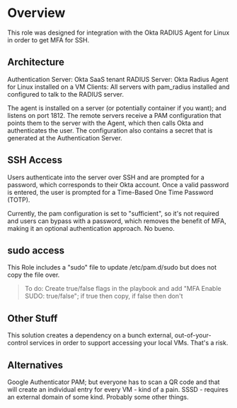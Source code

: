 # Overview
This role was designed for integration with the Okta RADIUS Agent for Linux in order to get MFA for SSH.

## Architecture
Authentication Server: Okta SaaS tenant
RADIUS Server: Okta Radius Agent for Linux installed on a VM
Clients: All servers with pam_radius installed and configured to talk to the RADIUS server.

The agent is installed on a server (or potentially container if you want); and listens on port 1812.
The remote servers receive a PAM configuration that points them to the server with the Agent, which then calls Okta and authenticates the user. The configuration also contains a secret that is generated at the Authentication Server.

## SSH Access
Users authenticate into the server over SSH and are prompted for a password, which corresponds to their Okta account.
Once a valid password is entered, the user is prompted for a Time-Based One Time Password (TOTP).

Currently, the pam configuration is set to "sufficient", so it's not required and users can bypass with a password, which removes the benefit of MFA, making it an optional authentication approach. No bueno.

## sudo access
This Role includes a "sudo" file to update /etc/pam.d/sudo but does not copy the file over. 
> To do: Create true/false flags in the playbook and add "MFA Enable SUDO: true/false"; if true then copy, if false then don't

## Other Stuff
This solution creates a dependency on a bunch external, out-of-your-control services in order to support accessing your local VMs. That's a risk.

## Alternatives
Google Authenticator PAM; but everyone has to scan a QR code and that will create an individual entry for every VM - kind of a pain.
SSSD - requires an external domain of some kind.
Probably some other things.
